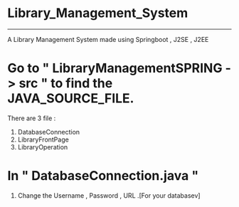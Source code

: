 # Library_Management_System
-----------------------------
A Library Management System made using Springboot , J2SE , J2EE

# Go to " LibraryManagementSPRING -> src " to find the JAVA_SOURCE_FILE.
There are 3 file :
  1. DatabaseConnection
  2. LibraryFrontPage
  3. LibraryOperation

# In " DatabaseConnection.java " 
  1. Change the Username , Password , URL .[For  your databasev]
